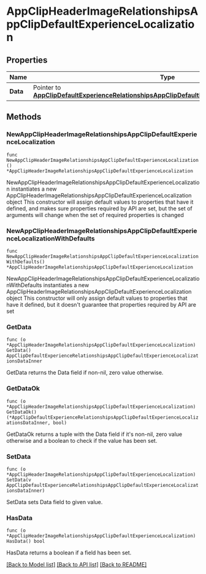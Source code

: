 # AppClipHeaderImageRelationshipsAppClipDefaultExperienceLocalization

## Properties

Name | Type | Description | Notes
------------ | ------------- | ------------- | -------------
**Data** | Pointer to [**AppClipDefaultExperienceRelationshipsAppClipDefaultExperienceLocalizationsDataInner**](AppClipDefaultExperienceRelationshipsAppClipDefaultExperienceLocalizationsDataInner.md) |  | [optional] 

## Methods

### NewAppClipHeaderImageRelationshipsAppClipDefaultExperienceLocalization

`func NewAppClipHeaderImageRelationshipsAppClipDefaultExperienceLocalization() *AppClipHeaderImageRelationshipsAppClipDefaultExperienceLocalization`

NewAppClipHeaderImageRelationshipsAppClipDefaultExperienceLocalization instantiates a new AppClipHeaderImageRelationshipsAppClipDefaultExperienceLocalization object
This constructor will assign default values to properties that have it defined,
and makes sure properties required by API are set, but the set of arguments
will change when the set of required properties is changed

### NewAppClipHeaderImageRelationshipsAppClipDefaultExperienceLocalizationWithDefaults

`func NewAppClipHeaderImageRelationshipsAppClipDefaultExperienceLocalizationWithDefaults() *AppClipHeaderImageRelationshipsAppClipDefaultExperienceLocalization`

NewAppClipHeaderImageRelationshipsAppClipDefaultExperienceLocalizationWithDefaults instantiates a new AppClipHeaderImageRelationshipsAppClipDefaultExperienceLocalization object
This constructor will only assign default values to properties that have it defined,
but it doesn't guarantee that properties required by API are set

### GetData

`func (o *AppClipHeaderImageRelationshipsAppClipDefaultExperienceLocalization) GetData() AppClipDefaultExperienceRelationshipsAppClipDefaultExperienceLocalizationsDataInner`

GetData returns the Data field if non-nil, zero value otherwise.

### GetDataOk

`func (o *AppClipHeaderImageRelationshipsAppClipDefaultExperienceLocalization) GetDataOk() (*AppClipDefaultExperienceRelationshipsAppClipDefaultExperienceLocalizationsDataInner, bool)`

GetDataOk returns a tuple with the Data field if it's non-nil, zero value otherwise
and a boolean to check if the value has been set.

### SetData

`func (o *AppClipHeaderImageRelationshipsAppClipDefaultExperienceLocalization) SetData(v AppClipDefaultExperienceRelationshipsAppClipDefaultExperienceLocalizationsDataInner)`

SetData sets Data field to given value.

### HasData

`func (o *AppClipHeaderImageRelationshipsAppClipDefaultExperienceLocalization) HasData() bool`

HasData returns a boolean if a field has been set.


[[Back to Model list]](../README.md#documentation-for-models) [[Back to API list]](../README.md#documentation-for-api-endpoints) [[Back to README]](../README.md)


